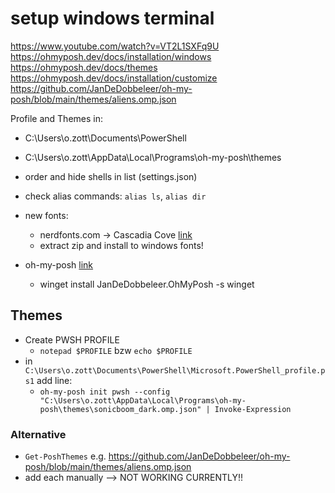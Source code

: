 # setup windows terminal

<https://www.youtube.com/watch?v=VT2L1SXFq9U>
<https://ohmyposh.dev/docs/installation/windows>
<https://ohmyposh.dev/docs/themes>
<https://ohmyposh.dev/docs/installation/customize>
<https://github.com/JanDeDobbeleer/oh-my-posh/blob/main/themes/aliens.omp.json>

Profile and Themes in:

- C:\Users\o.zott\Documents\PowerShell
- C:\Users\o.zott\AppData\Local\Programs\oh-my-posh\themes

- order and hide shells in list (settings.json)
- check alias commands: `alias ls`, `alias dir`
- new fonts:
  - nerdfonts.com -> Cascadia Cove [link](<https://github.com/ryanoasis/nerd-fonts/releases/download/v2.3.3/CascadiaCode.zip>)
  - extract zip and install to windows fonts!
- oh-my-posh [link](https://ohmyposh.dev/docs/installation/windows)
  - winget install JanDeDobbeleer.OhMyPosh -s winget  

## Themes

- Create PWSH PROFILE
  - `notepad $PROFILE` bzw `echo $PROFILE`
- in `C:\Users\o.zott\Documents\PowerShell\Microsoft.PowerShell_profile.ps1` add line:
  - `oh-my-posh init pwsh --config "C:\Users\o.zott\AppData\Local\Programs\oh-my-posh\themes\sonicboom_dark.omp.json" | Invoke-Expression`

### Alternative

- `Get-PoshThemes` e.g. <https://github.com/JanDeDobbeleer/oh-my-posh/blob/main/themes/aliens.omp.json>
- add each manually --> NOT WORKING CURRENTLY!!
